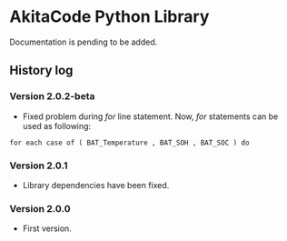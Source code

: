 # AkitaCode Python Library

Documentation is pending to be added.

## History log

### Version 2.0.2-beta

- Fixed problem during *for* line statement. Now, *for* statements can be used as following:
```
for each case of ( BAT_Temperature , BAT_SOH , BAT_SOC ) do
```


### Version 2.0.1

- Library dependencies have been fixed.


### Version 2.0.0

- First version.

